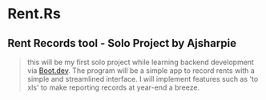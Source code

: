 # Rent.Rs
## Rent Records tool - Solo Project by Ajsharpie
> this will be my first solo project while learning backend development via [Boot.dev](www.boot.dev).
> The program will be a simple app to record rents with a simple and streamlined interface.
> I will implement features such as 'to xls' to make reporting records at year-end a breeze.
